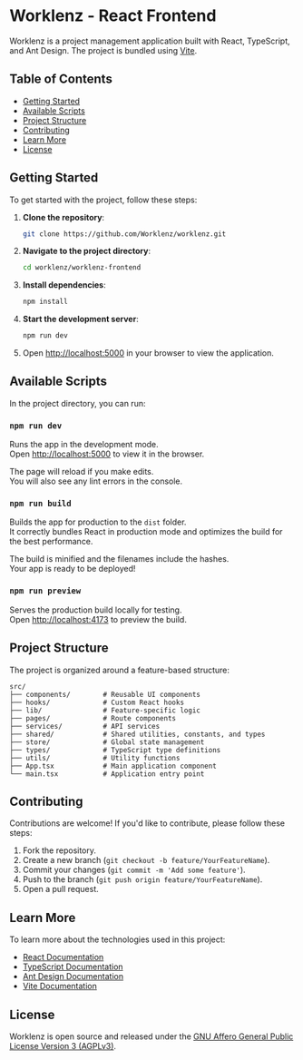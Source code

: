 # Worklenz - React Frontend

Worklenz is a project management application built with React, TypeScript, and Ant Design. The project is bundled using [Vite](https://vitejs.dev/).

## Table of Contents
- [Getting Started](#getting-started)
- [Available Scripts](#available-scripts)
- [Project Structure](#project-structure)
- [Contributing](#contributing)
- [Learn More](#learn-more)
- [License](#license)

## Getting Started

To get started with the project, follow these steps:

1. **Clone the repository**:
   ```bash
   git clone https://github.com/Worklenz/worklenz.git
   ```
2. **Navigate to the project directory**:
   ```bash
   cd worklenz/worklenz-frontend
   ```
3. **Install dependencies**:
   ```bash
   npm install
   ```
4. **Start the development server**:
   ```bash
   npm run dev
   ```
5. Open [http://localhost:5000](http://localhost:5000) in your browser to view the application.

## Available Scripts

In the project directory, you can run:

### `npm run dev`

Runs the app in the development mode.\
Open [http://localhost:5000](http://localhost:5000) to view it in the browser.

The page will reload if you make edits.\
You will also see any lint errors in the console.

### `npm run build`

Builds the app for production to the `dist` folder.\
It correctly bundles React in production mode and optimizes the build for the best performance.

The build is minified and the filenames include the hashes.\
Your app is ready to be deployed!

### `npm run preview`

Serves the production build locally for testing.\
Open [http://localhost:4173](http://localhost:4173) to preview the build.

## Project Structure

The project is organized around a feature-based structure:

```
src/
├── components/        # Reusable UI components
├── hooks/             # Custom React hooks
├── lib/               # Feature-specific logic
├── pages/             # Route components
├── services/          # API services
├── shared/            # Shared utilities, constants, and types
├── store/             # Global state management
├── types/             # TypeScript type definitions
├── utils/             # Utility functions
├── App.tsx            # Main application component
└── main.tsx           # Application entry point
```

## Contributing

Contributions are welcome! If you'd like to contribute, please follow these steps:

1. Fork the repository.
2. Create a new branch (`git checkout -b feature/YourFeatureName`).
3. Commit your changes (`git commit -m 'Add some feature'`).
4. Push to the branch (`git push origin feature/YourFeatureName`).
5. Open a pull request.

## Learn More

To learn more about the technologies used in this project:

- [React Documentation](https://react.dev/)
- [TypeScript Documentation](https://www.typescriptlang.org/docs/)
- [Ant Design Documentation](https://ant.design/docs/react/introduce)
- [Vite Documentation](https://vitejs.dev/guide/)

## License

Worklenz is open source and released under the [GNU Affero General Public License Version 3 (AGPLv3)](LICENSE).
